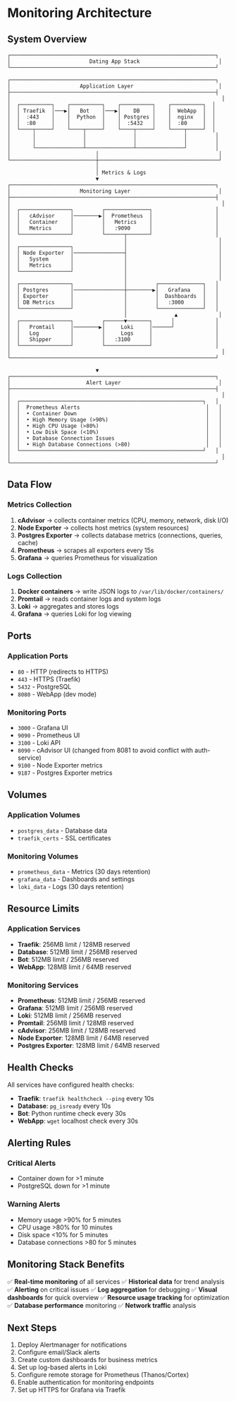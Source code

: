 # Monitoring Architecture

## System Overview

```
┌─────────────────────────────────────────────────────────────────┐
│                         Dating App Stack                         │
└─────────────────────────────────────────────────────────────────┘

┌─────────────────────────────────────────────────────────────────┐
│                      Application Layer                           │
├─────────────────────────────────────────────────────────────────┤
│                                                                   │
│  ┌──────────┐    ┌──────────┐    ┌──────────┐    ┌──────────┐  │
│  │ Traefik  │───▶│   Bot    │───▶│    DB    │    │  WebApp  │  │
│  │  :443    │    │  Python  │    │ Postgres │    │  nginx   │  │
│  │  :80     │    │          │    │  :5432   │    │  :80     │  │
│  └────┬─────┘    └────┬─────┘    └────┬─────┘    └────┬─────┘  │
│       │               │               │               │         │
│       │               │               │               │         │
│       └───────────────┴───────────────┴───────────────┘         │
│                           │                                      │
└───────────────────────────┼──────────────────────────────────────┘
                            │
                            │ Metrics & Logs
                            ▼
┌─────────────────────────────────────────────────────────────────┐
│                      Monitoring Layer                            │
├─────────────────────────────────────────────────────────────────┤
│                                                                   │
│  ┌────────────────┐         ┌──────────────┐                    │
│  │   cAdvisor     │────────▶│  Prometheus  │                    │
│  │   Container    │         │   Metrics    │                    │
│  │   Metrics      │         │   :9090      │                    │
│  └────────────────┘         └──────┬───────┘                    │
│                                    │                             │
│  ┌────────────────┐                │                             │
│  │ Node Exporter  │────────────────┤                             │
│  │   System       │                │                             │
│  │   Metrics      │                │                             │
│  └────────────────┘                │                             │
│                                    │                             │
│  ┌────────────────┐                │         ┌──────────────┐   │
│  │ Postgres       │────────────────┼────────▶│   Grafana    │   │
│  │ Exporter       │                │         │  Dashboards  │   │
│  │ DB Metrics     │                │         │   :3000      │   │
│  └────────────────┘                │         └──────────────┘   │
│                                    │               ▲             │
│  ┌────────────────┐         ┌──────▼───────┐      │             │
│  │   Promtail     │────────▶│     Loki     │──────┘             │
│  │   Log          │         │     Logs     │                    │
│  │   Shipper      │         │   :3100      │                    │
│  └────────────────┘         └──────────────┘                    │
│                                                                   │
└─────────────────────────────────────────────────────────────────┘

                            ▼
┌─────────────────────────────────────────────────────────────────┐
│                        Alert Layer                               │
├─────────────────────────────────────────────────────────────────┤
│                                                                   │
│  ┌──────────────────────────────────────────────────────────┐   │
│  │  Prometheus Alerts                                        │   │
│  │  • Container Down                                         │   │
│  │  • High Memory Usage (>90%)                               │   │
│  │  • High CPU Usage (>80%)                                  │   │
│  │  • Low Disk Space (<10%)                                  │   │
│  │  • Database Connection Issues                             │   │
│  │  • High Database Connections (>80)                        │   │
│  └──────────────────────────────────────────────────────────┘   │
│                                                                   │
└─────────────────────────────────────────────────────────────────┘
```

## Data Flow

### Metrics Collection

1. **cAdvisor** → collects container metrics (CPU, memory, network, disk I/O)
2. **Node Exporter** → collects host metrics (system resources)
3. **Postgres Exporter** → collects database metrics (connections, queries, cache)
4. **Prometheus** → scrapes all exporters every 15s
5. **Grafana** → queries Prometheus for visualization

### Logs Collection

1. **Docker containers** → write JSON logs to `/var/lib/docker/containers/`
2. **Promtail** → reads container logs and system logs
3. **Loki** → aggregates and stores logs
4. **Grafana** → queries Loki for log viewing

## Ports

### Application Ports
- `80` - HTTP (redirects to HTTPS)
- `443` - HTTPS (Traefik)
- `5432` - PostgreSQL
- `8080` - WebApp (dev mode)

### Monitoring Ports
- `3000` - Grafana UI
- `9090` - Prometheus UI
- `3100` - Loki API
- `8090` - cAdvisor UI (changed from 8081 to avoid conflict with auth-service)
- `9100` - Node Exporter metrics
- `9187` - Postgres Exporter metrics

## Volumes

### Application Volumes
- `postgres_data` - Database data
- `traefik_certs` - SSL certificates

### Monitoring Volumes
- `prometheus_data` - Metrics (30 days retention)
- `grafana_data` - Dashboards and settings
- `loki_data` - Logs (30 days retention)

## Resource Limits

### Application Services
- **Traefik**: 256MB limit / 128MB reserved
- **Database**: 512MB limit / 256MB reserved
- **Bot**: 512MB limit / 256MB reserved
- **WebApp**: 128MB limit / 64MB reserved

### Monitoring Services
- **Prometheus**: 512MB limit / 256MB reserved
- **Grafana**: 512MB limit / 256MB reserved
- **Loki**: 512MB limit / 256MB reserved
- **Promtail**: 256MB limit / 128MB reserved
- **cAdvisor**: 256MB limit / 128MB reserved
- **Node Exporter**: 128MB limit / 64MB reserved
- **Postgres Exporter**: 128MB limit / 64MB reserved

## Health Checks

All services have configured health checks:

- **Traefik**: `traefik healthcheck --ping` every 10s
- **Database**: `pg_isready` every 10s
- **Bot**: Python runtime check every 30s
- **WebApp**: `wget` localhost check every 30s

## Alerting Rules

### Critical Alerts
- Container down for >1 minute
- PostgreSQL down for >1 minute

### Warning Alerts
- Memory usage >90% for 5 minutes
- CPU usage >80% for 10 minutes
- Disk space <10% for 5 minutes
- Database connections >80 for 5 minutes

## Monitoring Stack Benefits

✅ **Real-time monitoring** of all services
✅ **Historical data** for trend analysis
✅ **Alerting** on critical issues
✅ **Log aggregation** for debugging
✅ **Visual dashboards** for quick overview
✅ **Resource usage tracking** for optimization
✅ **Database performance** monitoring
✅ **Network traffic** analysis

## Next Steps

1. Deploy Alertmanager for notifications
2. Configure email/Slack alerts
3. Create custom dashboards for business metrics
4. Set up log-based alerts in Loki
5. Configure remote storage for Prometheus (Thanos/Cortex)
6. Enable authentication for monitoring endpoints
7. Set up HTTPS for Grafana via Traefik
